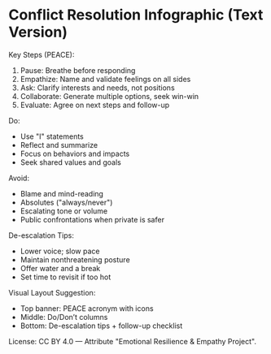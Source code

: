 # Conflict Resolution Infographic (Text Version)

Key Steps (PEACE):
1. Pause: Breathe before responding
2. Empathize: Name and validate feelings on all sides
3. Ask: Clarify interests and needs, not positions
4. Collaborate: Generate multiple options, seek win-win
5. Evaluate: Agree on next steps and follow-up

Do:
- Use "I" statements
- Reflect and summarize
- Focus on behaviors and impacts
- Seek shared values and goals

Avoid:
- Blame and mind-reading
- Absolutes ("always/never")
- Escalating tone or volume
- Public confrontations when private is safer

De-escalation Tips:
- Lower voice; slow pace
- Maintain nonthreatening posture
- Offer water and a break
- Set time to revisit if too hot

Visual Layout Suggestion:
- Top banner: PEACE acronym with icons
- Middle: Do/Don’t columns
- Bottom: De-escalation tips + follow-up checklist

License: CC BY 4.0 — Attribute "Emotional Resilience & Empathy Project".
